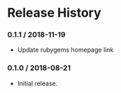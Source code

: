 # Release History

### 0.1.1 / 2018-11-19

* Update rubygems homepage link

### 0.1.0 / 2018-08-21

* Initial release.